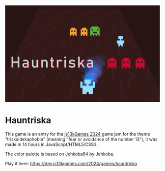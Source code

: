 ![Hauntriska](cover_800x500.png)

# Hauntriska

This game is an entry for the [js13kGames 2024](https://js13kgames.com) game jam for the theme "triskaidekaphobia" (meaning "fear or avoidance of the number 13"), it was made in 14 hours in JavaScript/HTML5/CSS3.

The color palette is based on [Jehkoba64](https://lospec.com/palette-list/jehkoba64) by Jehkoba.

Play it here: https://dev.js13kgames.com/2024/games/hauntriska

